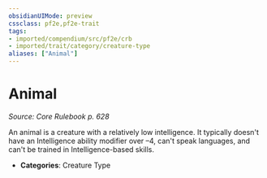 ```yaml
---
obsidianUIMode: preview
cssclass: pf2e,pf2e-trait
tags:
- imported/compendium/src/pf2e/crb
- imported/trait/category/creature-type
aliases: ["Animal"]
---
```

# Animal  
*Source: Core Rulebook p. 628*  

An animal is a creature with a relatively low intelligence. It typically doesn't have an Intelligence ability modifier over –4, can't speak languages, and can't be trained in Intelligence-based skills.

- **Categories**: Creature Type